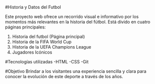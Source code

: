 #Historia y Datos del Futbol

Este proyecto web ofrece un recorrido visual e informativo por los momentos más relevantes en la historia del fútbol. Está divido en cuatro páginas principales:

1. Historia del futbol (Página principal)
2. Historia de la FIFA World Cup
3. Historia de la UEFA Champions League
4. Jugadores Icónicos

#Tecnologías utilizadas
-HTML
-CSS
-Git

#Objetivo
Brindar a los visitantes una experiencia sencilla y clara para conocer la evolución de este deporte a través de los años.
